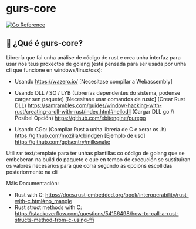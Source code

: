 # gurs-core
[![Go Reference](https://pkg.go.dev/badge/github.com/PiterWeb/gurs-core.svg)](https://pkg.go.dev/github.com/PiterWeb/gurs-core)

## 🤯 ¿Qué é gurs-core?

Librería que fai unha análise de código de rust e crea unha interfaz para usar nos teus proxectos de golang
(está pensada para ser usada por unha cli que funcione en windows/linux/osx):

- Usando https://wazero.io/ [Necesitase compilar a Webassembly]

- Usando DLL / SO / LYB (Librerías dependentes do sistema, podense cargar sen paquete) [Necesitase usar comandos de rustc]
(Crear Rust DLL)
https://samrambles.com/guides/window-hacking-with-rust/creating-a-dll-with-rust/index.html#hellodll
(Cargar DLL go // Posíbel Opción)
https://github.com/ebitengine/purego

- Usando CGo:
(Compilar Rust a unha librería de C e xerar os .h) https://github.com/mozilla/cbindgen
[Ejemplo de uso] https://github.com/getsentry/milksnake

Utilizar text/template para ter unhas plantillas co código de golang que se embeberan na build do paquete
e que en tempo de execución se sustituiran os valores necesarios para que corra segúndo as opcións escollidas posteriormente na cli

Máis Documentación:

- Rust with C: https://docs.rust-embedded.org/book/interoperability/rust-with-c.html#no_mangle
- Rust struct methods with C: https://stackoverflow.com/questions/54156498/how-to-call-a-rust-structs-method-from-c-using-ffi


